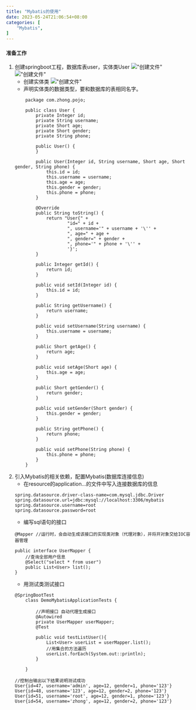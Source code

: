```yaml
---
title: "Mybatis的使用"
date: 2023-05-24T21:06:54+08:00
categories: [
    "Mybatis",
]
---
```

#### 准备工作
1. 创建springboot工程，数据库表user，实体类User
!["创建文件"](https://img-blog.csdnimg.cn/7f8b8043784d4ffd936052ba78f537be.png "创建文件")
!["创建文件"](https://img-blog.csdnimg.cn/de38cf400b7847cd8a352f237f6a1a6e.png "创建文件")
    - 创建实体类
   !["创建文件"](https://img-blog.csdnimg.cn/08d209f83aaf4c5c9b22196a26828db3.png "创建文件")
    - 声明实体类的数据类型，要和数据库的表相同名字。
    ```
        package com.zhong.pojo;

        public class User {
            private Integer id;
            private String username;
            private Short age;
            private Short gender;
            private String phone;

            public User() {
            }

            public User(Integer id, String username, Short age, Short gender, String phone) {
                this.id = id;
                this.username = username;
                this.age = age;
                this.gender = gender;
                this.phone = phone;
            }

            @Override
            public String toString() {
                return "User{" +
                        "id=" + id +
                        ", username='" + username + '\'' +
                        ", age=" + age +
                        ", gender=" + gender +
                        ", phone='" + phone + '\'' +
                        '}';
            }

            public Integer getId() {
                return id;
            }

            public void setId(Integer id) {
                this.id = id;
            }

            public String getUsername() {
                return username;
            }

            public void setUsername(String username) {
                this.username = username;
            }

            public Short getAge() {
                return age;
            }

            public void setAge(Short age) {
                this.age = age;
            }

            public Short getGender() {
                return gender;
            }

            public void setGender(Short gender) {
                this.gender = gender;
            }

            public String getPhone() {
                return phone;
            }

            public void setPhone(String phone) {
                this.phone = phone;
            }
        }
    ```
2. 引入Mybatis的相关依赖，配置Mybatis(数据库连接信息)
    * 在resource的application...的文件中写入连接数据库的信息
    ```
    spring.datasource.driver-class-name=com.mysql.jdbc.Driver
    spring.datasource.url=jdbc:mysql://localhost:3306/mybatis
    spring.datasource.username=root
    spring.datasource.password=root
    ```
    * 编写sql语句的接口
    ```
    @Mapper //运行时，会自动生成该接口的实现类对象（代理对象），并将开对象交给IOC容器管理

    public interface UserMapper {
        //查询全部用户信息
        @Select("select * from user")
        public List<User> list();
    }
    ```
    - 用测试类测试接口
    ```
    @SpringBootTest
        class DemoMybatisApplicationTests {

            //声明接口 自动代理生成接口
            @Autowired
            private UserMapper userMapper;
            @Test

            public void testListUser(){
                List<User> userList = userMapper.list();
                //用集合的方法遍历
                userList.forEach(System.out::println);
            }

        }

    //控制台输出以下结果说明测试成功
    User{id=47, username='admin', age=12, gender=1, phone='123'}
    User{id=48, username='123', age=12, gender=2, phone='123'}
    User{id=51, username='root', age=12, gender=1, phone='123'}
    User{id=54, username='zhong', age=12, gender=2, phone='123'}
    ```